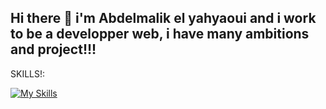 ## Hi there 👋 i'm Abdelmalik el yahyaoui and i work to be a developper web, i have many ambitions and project!!!

SKILLS!:<p></p>
[![My Skills](https://skillicons.dev/icons?i=js,html,css)](https://skillicons.dev)

